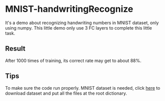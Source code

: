 # MNIST-handwritingRecognize
It's a demo about recognizing handwriting numbers in MNIST dataset, only using numpy. This little demo only use 3 FC layers to complete this little task.
## Result
After 1000 times of training, its correct rate may get to about 88%.
## Tips
To make sure the code run properly. MNIST dataset is needed, click [here](http://yann.lecun.com/exdb/mnist/) to download dataset and put all the files at the root dictionary.
